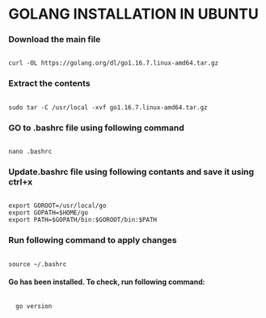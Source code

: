# GOLANG INSTALLATION IN UBUNTU
### Download the main file
<code>
curl -OL https://golang.org/dl/go1.16.7.linux-amd64.tar.gz
</code>

### Extract the contents
<code>
sudo tar -C /usr/local -xvf go1.16.7.linux-amd64.tar.gz
</code>

### GO to .bashrc file using following command
<code>
nano .bashrc
</code>

### Update.bashrc file using following contants and save it using ctrl+x
<code>
export GOROOT=/usr/local/go
export GOPATH=$HOME/go
export PATH=$GOPATH/bin:$GOROOT/bin:$PATH
</code>

### Run following command to apply changes
<code>
source ~/.bashrc
</code>

#### Go has been installed. To check, run following command:
<code>
  go version
</code>


